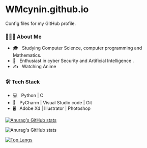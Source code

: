 # WMcynin.github.io
Config files for my GitHub profile.

<h3> 👨🏻‍💻 About Me </h3>

- 🎓 &nbsp; Studying Computer Science, computer programming and Mathematics.
- 🌱 &nbsp; Enthusiast in cyber Security and Artificial Intelligence .
- ✍️ &nbsp; Watching Anime

<h3>🛠 Tech Stack</h3>

- 💻 &nbsp; Python | C
- 🔧 &nbsp; PyCharm | Visual Studio code | Git
- 🖥 &nbsp; Adobe Xd | Illustrator | Photoshop

[![Anurag's GitHub stats](https://github-readme-stats.vercel.app/api?username=WMcynin)](https://github.com/WMcynin/github-readme-stats)


![Anurag's GitHub stats](https://github-readme-stats.vercel.app/api?username=WMcynin&show_icons=true&theme=radical)


[![Top Langs](https://github-readme-stats.vercel.app/api/top-langs/?username=WMcynin&layout=compact)](https://github.com/WMcynin/github-readme-stats)
